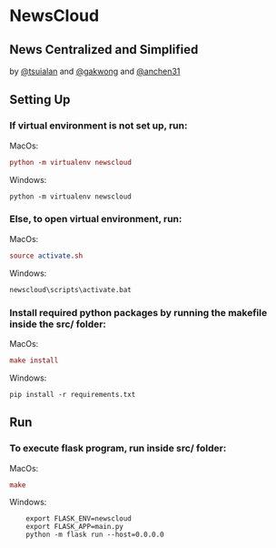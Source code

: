 # NewsCloud
## News Centralized and Simplified 
by [@tsuialan](https://github.com/tsuialan) and [@gakwong](https://github.com/gakwong) and [@anchen31](https://github.com/anchen31)
## Setting Up
### If virtual environment is not set up, run: 
MacOs: 
``` MAC
python -m virtualenv newscloud
```
Windows: 
``` WIN
python -m virtualenv newscloud
```
### Else, to open virtual environment, run:
MacOs: 
``` MAC
source activate.sh
```
Windows: 
``` WIN
newscloud\scripts\activate.bat
```
### Install required python packages by running the makefile inside the src/ folder:
MacOs: 
``` MAC
make install
```
Windows: 
``` WIN
pip install -r requirements.txt
```
## Run
### To execute flask program, run inside src/ folder:
MacOs: 
``` MAC
make
```
Windows: 
``` WIN
    export FLASK_ENV=newscloud
	export FLASK_APP=main.py
	python -m flask run --host=0.0.0.0
```